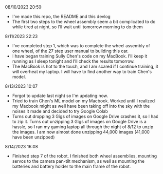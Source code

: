 08/10/2023 20:50 
- I've made this repo, the README and this devlog
- The first two steps to the wheel assembly seem a bit complicated to do while tired at night, so I'll wait until tomorrow morning to do them

8/11/2023 22:23
- I've completed step 1, which was to complete the wheel assembly of one wheel, of the 27 step user manual to building this car.
- I have began training Sully Chen's code on my MacBook. I'll keep it running as I sleep tonight and I'll check the results tomorrow.
- The MacBook is hot to the touch, and I am scared if I continue training, it will overheat my laptop. I will have to find another way to train Chen's model.

8/13/2023 10:07
- Forgot to update last night so I'm updating now.
- Tried to train Chen's ML model on my Macbook. Worked until I realized my Macbook might as well have been taking off into the sky with the noises it made and decided to try Google Colab
- Turns out dropping 3 Gigs of images on Google Drive crashes it, so I had to zip it. Turns out unzipping 3 Gigs of images on Google Drive is a hassle, so I ran my gaming laptop all through the night of 8/12 to unzip the images. I am now almost done unzipping 44,000 images (41,000 have been unzipped)

8/14/2023 16:08 
- Finished step 7 of the robot. I finished both wheel assemblies, mounting servos to the camera pan-tilt mechanism, as well as mounting the batteries and battery holder to the main frame of the robot.
